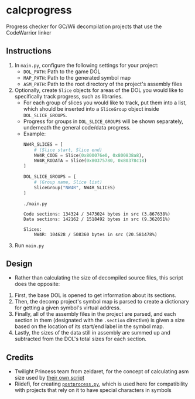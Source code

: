 # calcprogress
 Progress checker for GC/Wii decompilation projects that use the CodeWarrior linker
## Instructions
1. In `main.py`, configure the following settings for your project:
   - `DOL_PATH`: Path to the game DOL
   - `MAP_PATH`: Path to the generated symbol map
   - `ASM_PATH`: Path to the root directory of the project's assembly files
2. Optionally, create `Slice` objects for areas of the DOL you would like to specifically track progress, such as libraries.
    - For each group of slices you would like to track, put them into a list, which should be inserted into a `SliceGroup` object inside `DOL_SLICE_GROUPS`.
    - Progress for groups in `DOL_SLICE_GROUPS` will be shown separately, underneath the general code/data progress.
    - Example:
        ```py
        NW4R_SLICES = [
            # (Slice start, Slice end)
            NW4R_CODE = Slice(0x800076e0, 0x800838a8),
            NW4R_RODATA = Slice(0x80375780, 0x80378c18)
        ]

        DOL_SLICE_GROUPS = [
            # (Group name, Slice list)
            SliceGroup("NW4R", NW4R_SLICES)
        ]
        ```
        ```
        ./main.py

        Code sections: 134324 / 3473024 bytes in src (3.867638%)
        Data sections: 142162 / 1518492 bytes in src (9.362051%)

        Slices:
            NW4R: 104628 / 508360 bytes in src (20.581478%)
        ```
3. Run `main.py`
## Design
 - Rather than calculating the size of decompiled source files, this script does the opposite:
1. First, the base DOL is opened to get information about its sections.
2. Then, the decomp project's symbol map is parsed to create a dictionary for getting a given symbol's virtual address.
3. Finally, all of the assembly files in the project are parsed, and each section in them (designated with the `.section` directive) is given a size based on the location of its start/end label in the symbol map.
4. Lastly, the sizes of the data still in assembly are summed up and subtracted from the DOL's total sizes for each section.
## Credits
 - Twilight Princess team from zeldaret, for the concept of calculating asm size used by [their own script](https://github.com/zeldaret/tp/blob/master/tools/tp.py)
 - Riidefi, for creating [`postprocess.py`](https://github.com/riidefi/compiler_postprocess/blob/master/postprocess.py), which is used here for compatibility with projects that rely on it to have special characters in symbols